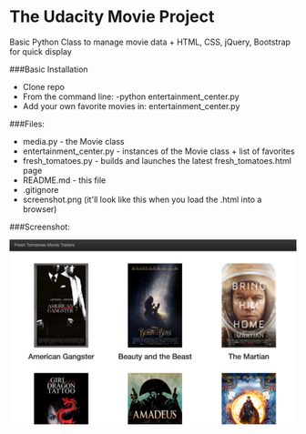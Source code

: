 # The Udacity Movie Project

Basic Python Class to manage movie data + HTML, CSS, jQuery, Bootstrap for quick display

###Basic Installation

* Clone repo
* From the command line:
  -python entertainment_center.py
* Add your own favorite movies in: entertainment_center.py

###Files:

* media.py - the Movie class
* entertainment_center.py - instances of the Movie class + list of favorites
* fresh_tomatoes.py - builds and launches the latest fresh_tomatoes.html page
* README.md - this file
* .gitignore
* screenshot.png  (it'll look like this when you load the .html into a browser)

###Screenshot:

<img src="./screenshot.png" />